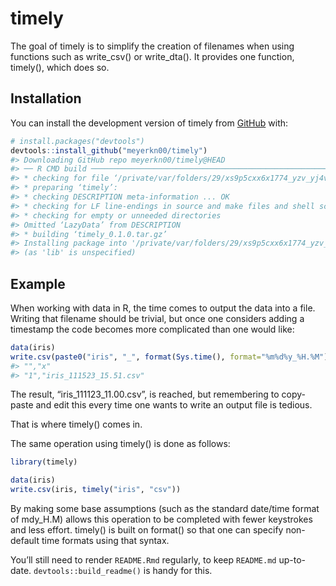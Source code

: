
<!-- README.md is generated from README.Rmd. Please edit that file -->

# timely

<!-- badges: start -->
<!-- badges: end -->

The goal of timely is to simplify the creation of filenames when using
functions such as write_csv() or write_dta(). It provides one function,
timely(), which does so.

## Installation

You can install the development version of timely from
[GitHub](https://github.com/timely) with:

``` r
# install.packages("devtools")
devtools::install_github("meyerkn00/timely")
#> Downloading GitHub repo meyerkn00/timely@HEAD
#> ── R CMD build ─────────────────────────────────────────────────────────────────
#> * checking for file ‘/private/var/folders/29/xs9p5cxx6x1774_yzv_yj4vm0000gw/T/RtmpAtVzSB/remotesc8d62f69f34/meyerkn00-timely-2673abc/DESCRIPTION’ ... OK
#> * preparing ‘timely’:
#> * checking DESCRIPTION meta-information ... OK
#> * checking for LF line-endings in source and make files and shell scripts
#> * checking for empty or unneeded directories
#> Omitted ‘LazyData’ from DESCRIPTION
#> * building ‘timely_0.1.0.tar.gz’
#> Installing package into '/private/var/folders/29/xs9p5cxx6x1774_yzv_yj4vm0000gw/T/Rtmp0EE7i8/temp_libpathaaaf5954e0bf'
#> (as 'lib' is unspecified)
```

## Example

When working with data in R, the time comes to output the data into a
file. Writing that filename should be trivial, but once one considers
adding a timestamp the code becomes more complicated than one would
like:

``` r
data(iris)
write.csv(paste0("iris", "_", format(Sys.time(), format="%m%d%y_%H.%M"), ".csv"))
#> "","x"
#> "1","iris_111523_15.51.csv"
```

The result, “iris_111123_11.00.csv”, is reached, but remembering to
copy-paste and edit this every time one wants to write an output file is
tedious.

That is where timely() comes in.

The same operation using timely() is done as follows:

``` r
library(timely)

data(iris)
write.csv(iris, timely("iris", "csv"))
```

By making some base assumptions (such as the standard date/time format
of mdy_H.M) allows this operation to be completed with fewer keystrokes
and less effort. timely() is built on format() so that one can specify
non-default time formats using that syntax.

You’ll still need to render `README.Rmd` regularly, to keep `README.md`
up-to-date. `devtools::build_readme()` is handy for this.

